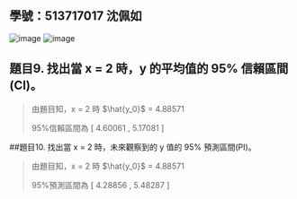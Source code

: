 ## 學號：513717017 沈佩如

![image](https://github.com/user-attachments/assets/d880f0dd-5fed-4382-9cb3-09faa423c137)
![image](https://github.com/user-attachments/assets/137c8b40-b6a8-4d45-81bb-5652795c5c99)

## 題目9. 找出當 x = 2 時，y 的平均值的 95% 信賴區間(CI)。
>
>由題目知，x = 2 時 $\hat{y_0}$ = 4.88571
>
>95%信賴區間為 [ 4.60061 , 5.17081 ]

##題目10. 找出當 x = 2 時，未來觀察到的 y 值的 95% 預測區間(PI)。
>
>由題目知，x = 2 時 $\hat{y_0}$ = 4.88571
>
>95%預測區間為 [ 4.28856 , 5.48287 ]
